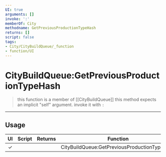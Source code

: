 ```yaml
---
UI: true
arguments: []
invoke: ':'
memberOf: City
methodname: GetPreviousProductionTypeHash
returns: []
script: false
tags:
- City/CityBuildQueue/_function
- function/UI
---
```

# CityBuildQueue:GetPreviousProductionTypeHash
> this function is a member of [[CityBuildQueue]]
> this method expects an implicit "self" argument. invoke it with `:`
-----
## Usage
|  UI | Script | Returns | Function | Arguments |
|:---:|:------:|-------:|:--------:|:---------|
|✓| ||CityBuildQueue:GetPreviousProductionTypeHash||
